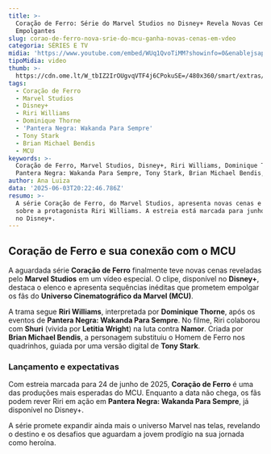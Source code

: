 ```yaml
---
title: >-
  Coração de Ferro: Série do Marvel Studios no Disney+ Revela Novas Cenas
  Empolgantes
slug: corao-de-ferro-nova-srie-do-mcu-ganha-novas-cenas-em-vdeo
categoria: SÉRIES E TV
midia: 'https://www.youtube.com/embed/WUq1QvoTiMM?showinfo=0&enablejsapi=1'
tipoMidia: video
thumb: >-
  https://cdn.ome.lt/W_tbIZ2IrOUgvqVTF4j6CPokuSE=/480x360/smart/extras/conteudos/Captura_de_tela_2025-06-03_163419.png
tags:
  - Coração de Ferro
  - Marvel Studios
  - Disney+
  - Riri Williams
  - Dominique Thorne
  - 'Pantera Negra: Wakanda Para Sempre'
  - Tony Stark
  - Brian Michael Bendis
  - MCU
keywords: >-
  Coração de Ferro, Marvel Studios, Disney+, Riri Williams, Dominique Thorne,
  Pantera Negra: Wakanda Para Sempre, Tony Stark, Brian Michael Bendis, MCU
author: Ana Luiza
data: '2025-06-03T20:22:46.786Z'
resumo: >-
  A série Coração de Ferro, do Marvel Studios, apresenta novas cenas e detalhes
  sobre a protagonista Riri Williams. A estreia está marcada para junho de 2025
  no Disney+.
---
```


## Coração de Ferro e sua conexão com o MCU

<blockquote class="twitter-tweet"><a href="https://twitter.com/user/status/1929629092850422258"></a></blockquote>

A aguardada série **Coração de Ferro** finalmente teve novas cenas reveladas pelo **Marvel Studios** em um vídeo especial. O clipe, disponível no **Disney+**, destaca o elenco e apresenta sequências inéditas que prometem empolgar os fãs do **Universo Cinematográfico da Marvel (MCU)**.

A trama segue **Riri Williams**, interpretada por **Dominique Thorne**, após os eventos de **Pantera Negra: Wakanda Para Sempre**. No filme, Riri colaborou com **Shuri** (vivida por **Letitia Wright**) na luta contra **Namor**. Criada por **Brian Michael Bendis**, a personagem substituiu o Homem de Ferro nos quadrinhos, guiada por uma versão digital de **Tony Stark**. 

### Lançamento e expectativas

Com estreia marcada para 24 de junho de 2025, **Coração de Ferro** é uma das produções mais esperadas do MCU. Enquanto a data não chega, os fãs podem rever Riri em ação em **Pantera Negra: Wakanda Para Sempre**, já disponível no Disney+. 

A série promete expandir ainda mais o universo Marvel nas telas, revelando o destino e os desafios que aguardam a jovem prodígio na sua jornada como heroína.
